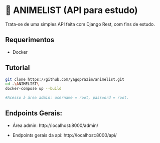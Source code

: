 ﻿# 🚀 ANIMELIST (API para estudo)

Trata-se de uma simples API feita com Django Rest, com fins de estudo.

## Requerimentos
- Docker

## Tutorial
``` bash
git clone https://github.com/yagoprazim/animelist.git
cd .\ANIMELIST\
docker-compose up --build

#Acesso à área admin: username = root, password = root.
```
## Endpoints Gerais:
- Área admin:
http://localhost:8000/admin/

- Endpoints gerais da api:
http://localhost:8000/api/
